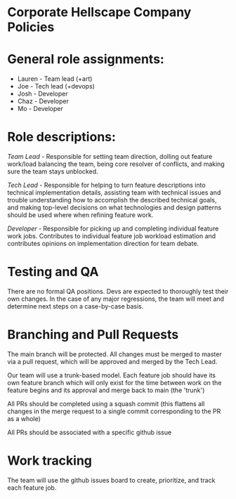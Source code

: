 # Corporate Hellscape Company Policies

# General role assignments:
* Lauren - Team lead (+art)
* Joe - Tech lead (+devops)
* Josh - Developer
* Chaz - Developer
* Mo - Developer

# Role descriptions:

*_Team Lead_* - Responsible for setting team direction, dolling out feature work/load balancing the team, being core resolver of conflicts, and making sure the team stays unblocked.

*_Tech Lead_* - Responsible for helping to turn feature descriptions into technical implementation details, assisting team with technical issues and trouble understanding how to accomplish the described technical goals, and making top-level decisions on what technologies and design patterns should be used where when refining feature work.

*_Developer_* - Responsible for picking up and completing individual feature work jobs. Contributes to individual feature job workload estimation and contributes opinions on implementation direction for team debate.

# Testing and QA
There are no formal QA positions. Devs are expected to thoroughly test their own changes. In the case of any major regressions, the team will meet and determine next steps on a case-by-case basis.

# Branching and Pull Requests
The main branch will be protected. All changes must be merged to master via a pull request, which will be approved and merged by the Tech Lead. 

Our team will use a trunk-based model. Each feature job should have its own feature branch which will only exist for the time between work on the feature begins and its approval and merge back to main (the 'trunk')

All PRs should be completed using a squash commit (this flattens all changes in the merge request to a single commit corresponding to the PR as a whole)

All PRs should be associated with a specific github issue

# Work tracking
The team will use the github issues board to create, prioritize, and track each feature job. 
